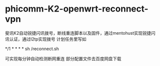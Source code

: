 # phicomm-K2-openwrt-reconnect-vpn
斐讯K2自动锐捷闪讯拨号，断线重连脚本以及固件，通过mentohust实现锐捷闪讯认证，通过l2tp实现拨号
计划任务里写如

*/1 * * * * sh /reconnect.sh

可实现每分钟自动检测断网重连
部分配置文件去百度网盘下载
